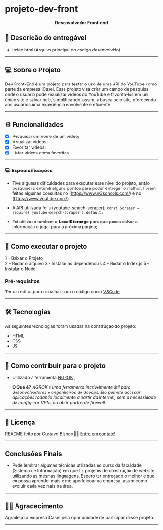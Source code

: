 # projeto-dev-front 

<h4 align="center"> 
Desenvolvedor Front-end 
</h4>

## 📄 Descrição do entregável

- index.html (Arquivo principal do código desenvolvido)

---

## 💻 Sobre o Projeto

Dev Front-End é um projeto para testar o uso de uma API do YouTube como parte da empresa iCasei. Esse projeto visa criar um campo de pesquisa onde o usuário pode visualizar vídeos do YouTube e favoritá-los em um único site e salvar nele, simplificando, assim, a busca pelo site, oferecendo aos usuários uma experiência envolvente e eficiente. 


---

## ⚙️ Funcionalidades

- [x] Pesquisar um nome de um vídeo;
- [X] Visualizar vídeos;
- [X] Favoritar vídeos;
- [X] Listar videos como favoritos.
---

### 💻 Especicificações
- Tive algumas dificuldades para executar esse nível do projeto, então pesquisei e entendi alguns pontos para poder entregar o melhor.
Foram feitas algumas consultas no (https://www.w3schools.com/) e no (https://www.youtube.com/).

- A API utilizada foi a (youtube-search-scraper);
  `const Scraper = require('youtube-search-scraper').default;`

- Foi utilizado também o **LocalStorange** para que possa salvar a informação e jogar para a próxima página;

---

## 🚀 Como executar o projeto

1 - Baixar o Projeto <br>
2 - Rodar o arquivo
3 - Instalar as dependências 
4 - Rodar o Index.js
5 - Instalar o Node

### Pré-requisitos

Ter um editor para trabalhar com o código como [VSCode](https://code.visualstudio.com/docs)

---

## 🛠 Tecnologias

As seguintes tecnologias foram usadas na construção do projeto:

- HTML
- CSS
- JS

---

## 💪 Como contribuir para o projeto

- Utilizado a ferramenta [NGROK](https://ngrok.com/) ;

  **O Que é?**
  *NGROK é uma ferramenta incrivelmente útil para desenvolvedores e engenheiros de devops. Ele permite acessar aplicações rodando localmente a partir da internet, sem a necessidade de configurar VPNs ou abrir portas de firewall.*
---


## 📝 Licença

README feito por Gustavo Blanco👋🏽 [Entre em contato!](http://linkedin.com/in/gustavo-blancoc)

---

## Conclusões Finais
  - Pude lembrar algumas técnicas utilizadas no curso da faculdade (Sistema de Informação) em que fiz projetos de construção de website, utilizando as mesmas linguagens. Espero ter entregado o melhor e que eu possa aprender mais e me aperfeiçoar na empresa, assim como evoluir cada vez mais na área. 

---

## 🙏🏼 Agradecimento

Agradeço a empresa iCasei pela oportunidade de participar desse projeto.

---

